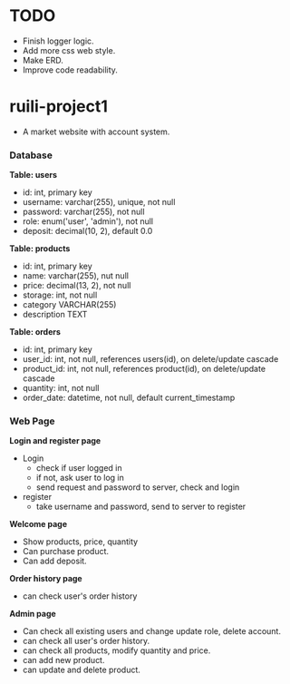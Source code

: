 # TODO
- Finish logger logic.
- Add more css web style.
- Make ERD.
- Improve code readability.

# ruili-project1
- A market website with account system.

### Database
**Table: users**
- id: int, primary key
- username: varchar(255), unique, not null
- password: varchar(255), not null
- role: enum('user', 'admin'), not null
- deposit: decimal(10, 2), default 0.0

**Table: products**
- id: int, primary key
- name: varchar(255), nut null
- price: decimal(13, 2), not null
- storage: int, not null
- category VARCHAR(255)
- description TEXT

**Table: orders**
- id: int, primary key
- user_id: int, not null, references users(id), on delete/update cascade
- product_id: int, not null, references product(id), on delete/update cascade
- quantity: int, not null
- order_date: datetime, not null, default current_timestamp

### Web Page
**Login and register page**
- Login
  - check if user logged in
  - if not, ask user to log in
  - send request and password to server, check and login
- register
  - take username and password, send to server to register

**Welcome page**
- Show products, price, quantity
- Can purchase product.
- Can add deposit.

**Order history page**
- can check user's order history

**Admin page**
- Can check all existing users and change update role, delete account.
- can check all user's order history.
- can check all products, modify quantity and price.
- can add new product.
- can update and delete product.

